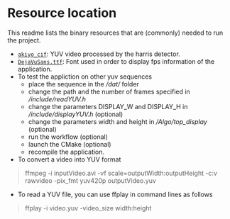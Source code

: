# Resource location
This readme lists the binary resources that are (commonly) needed to run the project.

* [`akiyo_cif`](http://preesm.sourceforge.net/downloads/akiyo_cif.7z): YUV video processed by the harris detector.
* [`DejaVuSans.ttf`](http://preesm.sourceforge.net/downloads/DejaVuSans.ttf): Font used in order to display fps information of the application.
* To test the appliction on other yuv sequences
	* place the sequence in the */dat/* folder
	* change the path and the number of frames specified in */include/readYUV.h*
	* change the parameters DISPLAY_W and DISPLAY_H in */include/displayYUV.h* (optional)
	* change the parameters width and height in */Algo/top_display* (optional)
	* run the workflow (optional)
	* launch the CMake (optional)
	* recompile the application.
* To convert a video into YUV format
> ffmpeg -i inputVideo.avi -vf scale=outputWidth:outputHeight -c:v rawvideo -pix_fmt yuv420p outputVideo.yuv
* To read a YUV file, you can use ffplay in command lines as follows
> ffplay -i video.yuv -video_size width:height

